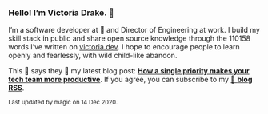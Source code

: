 ### Hello! I’m Victoria Drake. 👋

I’m a software developer at 💜 and Director of Engineering at work. I build my skill stack in public and share open source knowledge through the 110158 words I’ve written on [victoria.dev](https://victoria.dev). I hope to encourage people to learn openly and fearlessly, with wild child-like abandon.

This 🥑 says they 👏 my latest blog post: **[How a single priority makes your tech team more productive](https://victoria.dev/blog/how-a-single-priority-makes-your-tech-team-more-productive/)**. If you agree, you can subscribe to my [📡 **blog RSS**](https://victoria.dev/index.xml).

<sub>Last updated by magic on 14 Dec 2020.</sub>
